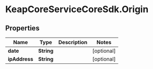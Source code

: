 # KeapCoreServiceCoreSdk.Origin

## Properties

Name | Type | Description | Notes
------------ | ------------- | ------------- | -------------
**date** | **String** |  | [optional] 
**ipAddress** | **String** |  | [optional] 


